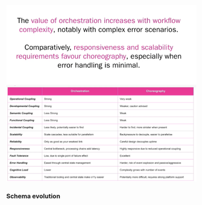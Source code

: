 ![Pasted image 20230818171927](../../_Attachments/Pasted%20image%2020230818171927.png)
![Pasted image 20230818172057](../../_Attachments/Pasted%20image%2020230818172057.png)
### Schema evolution 



